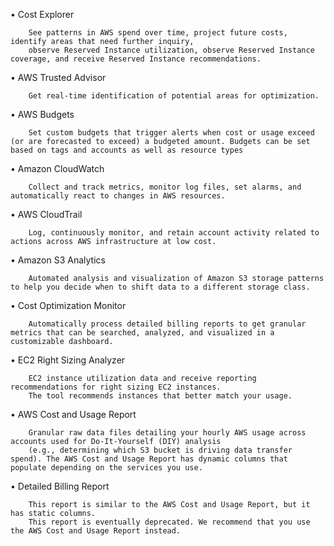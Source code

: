 • Cost Explorer
        
        See patterns in AWS spend over time, project future costs, identify areas that need﻿ further inquiry, 
        observe Reserved Instance utilization, observe Reserved Instance coverage, and receive﻿ Reserved Instance recommendations.

• AWS Trusted Advisor
        
        Get real-time identification of potential areas for optimization.

• AWS Budgets 
        
        Set custom budgets that trigger alerts when cost or usage exceed (or are forecasted to﻿ exceed) a budgeted amount. Budgets can be set based on tags and accounts as well as resource types

• Amazon CloudWatch 

        Collect and track metrics, monitor log files, set alarms, and automatically react﻿ to changes in AWS resources.

• AWS CloudTrail 

        Log, continuously monitor, and retain account activity related to actions across AWS﻿ infrastructure at low cost.

• Amazon S3 Analytics 

        Automated analysis and visualization of Amazon S3 storage patterns to help﻿ you decide when to shift data to a different storage class.

• Cost Optimization Monitor 

        Automatically process detailed billing reports to get granular metrics that﻿ can be searched, analyzed, and visualized in a customizable dashboard.

• EC2 Right Sizing  Analyzer

        EC2 instance utilization data and receive reporting recommendations for﻿ right sizing EC2 instances. 
        The tool recommends instances that better match your usage.

• AWS Cost and Usage Report  

        Granular raw data files detailing your hourly AWS usage across accounts﻿ used for Do-It-Yourself (DIY) analysis 
        (e.g., determining which S3 bucket is driving data transfer spend).﻿ The AWS Cost and Usage Report has dynamic columns that populate depending on the services you﻿ use.

• Detailed Billing Report 

        This report is similar to the AWS Cost and Usage Report, but it has static﻿ columns. 
        This report is eventually deprecated. We recommend that you use the AWS Cost and Usage﻿ Report instead.